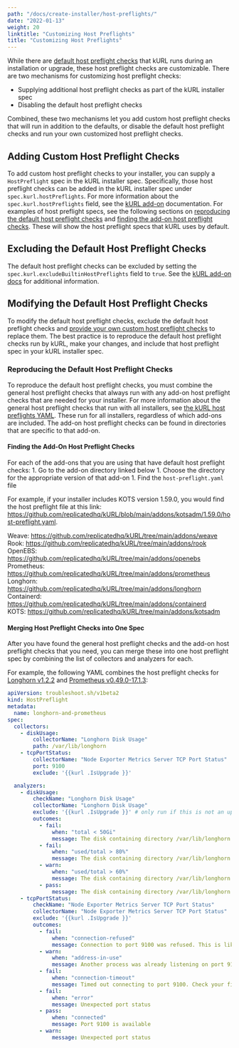 ```yaml
---
path: "/docs/create-installer/host-preflights/"
date: "2022-01-13"
weight: 20
linktitle: "Customizing Host Preflights"
title: "Customizing Host Preflights"
---
```


While there are [default host preflight checks](/docs/install-with-kurl/host-preflights) that kURL runs during an installation or upgrade, these host preflight checks are customizable.
There are two mechanisms for customizing host preflight checks: 
* Supplying additional host preflight checks as part of the kURL installer spec
* Disabling the default host preflight checks

Combined, these two mechanisms let you add custom host preflight checks that will run in addition to the defaults, or disable the default host preflight checks and run your own customized host preflight checks.

## Adding Custom Host Preflight Checks

To add custom host preflight checks to your installer, you can supply a `HostPreflight` spec in the kURL installer spec.
Specifically, those host preflight checks can be added in the kURL installer spec under `spec.kurl.hostPreflights`.
For more information about the `spec.kurl.hostPreflights` field, see the [kURL add-on](/docs/add-ons/kurl) documentation.
For examples of host preflight specs, see the following sections on [reproducing the default host preflight checks](#reproducing-the-default-host-preflight-checks) and [finding the add-on host preflight checks](#finding-the-add-on-host-preflight-checks). These will show the host preflight specs that kURL uses by default.

## Excluding the Default Host Preflight Checks

The default host preflight checks can be excluded by setting the `spec.kurl.excludeBuiltinHostPreflights` field to `true`. See the [kURL add-on docs](/docs/add-ons/kurl) for additional information.

## Modifying the Default Host Preflight Checks

To modify the default host preflight checks, exclude the default host preflight checks and [provide your own custom host preflight checks](#adding-custom-host-preflights) to replace them.
The best practice is to reproduce the default host preflight checks run by kURL, make your changes, and include that host preflight spec in your kURL installer spec.

### Reproducing the Default Host Preflight Checks

To reproduce the default host preflight checks, you must combine the general host preflight checks that always run with any add-on host preflight checks that are needed for your installer.
For more information about the general host preflight checks that run with all installers, see [the kURL host preflights YAML](https://github.com/replicatedhq/kURL/blob/main/pkg/preflight/assets/host-preflights.yaml). These run for all installers, regardless of which add-ons are included.
The add-on host preflight checks can be found in directories that are specific to that add-on.

#### Finding the Add-On Host Preflight Checks

For each of the add-ons that you are using that have default host preflight checks: 
    1. Go to the add-on directory linked below
    1. Choose the directory for the appropriate version of that add-on
    1. Find the `host-preflight.yaml` file

For example, if your installer includes KOTS version 1.59.0, you would find the host preflight file at this link: https://github.com/replicatedhq/kURL/blob/main/addons/kotsadm/1.59.0/host-preflight.yaml.

Weave: https://github.com/replicatedhq/kURL/tree/main/addons/weave<br>
Rook: https://github.com/replicatedhq/kURL/tree/main/addons/rook<br>
OpenEBS: https://github.com/replicatedhq/kURL/tree/main/addons/openebs<br>
Prometheus: https://github.com/replicatedhq/kURL/tree/main/addons/prometheus<br>
Longhorn: https://github.com/replicatedhq/kURL/tree/main/addons/longhorn<br>
Containerd: https://github.com/replicatedhq/kURL/tree/main/addons/containerd<br>
KOTS: https://github.com/replicatedhq/kURL/tree/main/addons/kotsadm

#### Merging Host Preflight Checks into One Spec

After you have found the general host preflight checks and the add-on host preflight checks that you need, you can merge these into one host preflight spec by combining the list of collectors and analyzers for each.

For example, the following YAML combines the host preflight checks for [Longhorn v1.2.2](https://github.com/replicatedhq/kURL/blob/main/addons/longhorn/1.2.2/host-preflight.yaml) and [Prometheus v0.49.0-17.1.3](https://github.com/replicatedhq/kURL/blob/main/addons/prometheus/0.49.0-17.1.3/host-preflight.yaml):
```yaml
apiVersion: troubleshoot.sh/v1beta2
kind: HostPreflight
metadata:
  name: longhorn-and-prometheus
spec:
  collectors:
    - diskUsage:
        collectorName: "Longhorn Disk Usage"
        path: /var/lib/longhorn
    - tcpPortStatus:
        collectorName: "Node Exporter Metrics Server TCP Port Status"
        port: 9100
        exclude: '{{kurl .IsUpgrade }}'

  analyzers:
    - diskUsage:
        checkName: "Longhorn Disk Usage"
        collectorName: "Longhorn Disk Usage"
        exclude: '{{kurl .IsUpgrade }}' # only run if this is not an upgrade
        outcomes:
          - fail:
              when: "total < 50Gi"
              message: The disk containing directory /var/lib/longhorn has less than 50Gi of total space
          - fail:
              when: "used/total > 80%"
              message: The disk containing directory /var/lib/longhorn is more than 80% full
          - warn:
              when: "used/total > 60%"
              message: The disk containing directory /var/lib/longhorn is more than 60% full
          - pass:
              message: The disk containing directory /var/lib/longhorn has at least 20Gi disk space available and is at least 50Gi in size
    - tcpPortStatus:
        checkName: "Node Exporter Metrics Server TCP Port Status"
        collectorName: "Node Exporter Metrics Server TCP Port Status"
        exclude: '{{kurl .IsUpgrade }}'
        outcomes:
          - fail:
              when: "connection-refused"
              message: Connection to port 9100 was refused. This is likely to be a routing problem since this preflight configures a test server to listen on this port.
          - warn:
              when: "address-in-use"
              message: Another process was already listening on port 9100.
          - fail:
              when: "connection-timeout"
              message: Timed out connecting to port 9100. Check your firewall.
          - fail:
              when: "error"
              message: Unexpected port status
          - pass:
              when: "connected"
              message: Port 9100 is available
          - warn:
              message: Unexpected port status
```
